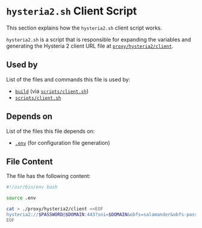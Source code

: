 # `hysteria2.sh` Client Script

This section explains how the `hysteria2.sh` client script works.

`hysteria2.sh` is a script that is responsible for expanding the variables and generating the Hysteria 2 client URL file at [`proxy/hysteria2/client`](../../../proxy/hysteria2/client).

## Used by

List of the files and commands this file is used by:

- [`build`](../../../build) (via [`scripts/client.sh`](../../client-sh))
- [`scripts/client.sh`](../../client-sh)

## Depends on 

List of the files this file depends on:

- [`.env`](../../../environment) (for configuration file generation)

## File Content

The file has the following content:

```bash
#!/usr/bin/env bash

source .env

cat > ./proxy/hysteria2/client <<EOF
hysteria2://$PASSWORD@$DOMAIN:443?sni=$DOMAIN&obfs=salamander&obfs-password=$OBFPASSWORD
EOF
```